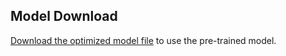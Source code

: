 ## Model Download
[Download the optimized model file]([https://your-file-link](https://drive.google.com/file/d/163Q1-s3c8b-KMCHEBMwCdZQOwKtXY_EL/view?usp=sharing)) to use the pre-trained model.
